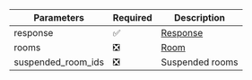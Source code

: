 | Parameters 	              | Required           	            | Description             	 |
|---------------------------|--------------------	            |---------------------------|
| response   	              | :white_check_mark: 	            | [Response](Response.md) 	 |
| rooms      	              | :negative_squared_cross_mark: 	| [Room](Room.md)         	 |
| suspended_room_ids      	 | :negative_squared_cross_mark: 	| Suspended rooms   	       |